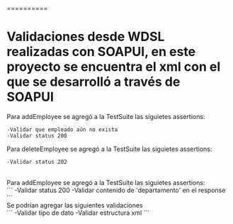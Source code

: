 
==========

# Validaciones desde WDSL realizadas con SOAPUI, en este proyecto se encuentra el xml con el que se desarrolló a través de SOAPUI

Para addEmployee se agregó a la TestSuite las siguietes assertions:
<br>
```
-Validar que empleado aún no exista
-Validar status 200
```

Para deleteEmployee se agregó a la TestSuite las siguietes assertions:
<br>
```
-Validar status 202
```
<br>
Para addEmployee se agregó a la TestSuite las siguietes assertions:
<br>
```
-Validar status 200
-Validar contenido de 'departamento' en el response
```
<br>
Se podrían agregar las siguientes validaciones
<br>
```
-Validar tipo de dato
-Validar estructura xml
```
